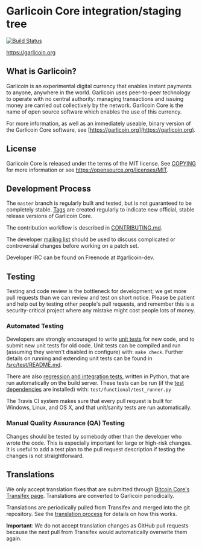 Garlicoin Core integration/staging tree
=====================================

[![Build Status](https://travis-ci.org/garlicoin-project/garlicoin.svg?branch=master)](https://travis-ci.org/garlicoin-project/garlicoin)

https://garlicoin.org

What is Garlicoin?
----------------

Garlicoin is an experimental digital currency that enables instant payments to
anyone, anywhere in the world. Garlicoin uses peer-to-peer technology to operate
with no central authority: managing transactions and issuing money are carried
out collectively by the network. Garlicoin Core is the name of open source
software which enables the use of this currency.

For more information, as well as an immediately useable, binary version of
the Garlicoin Core software, see [https://garlicoin.org](https://garlicoin.org).

License
-------

Garlicoin Core is released under the terms of the MIT license. See [COPYING](COPYING) for more
information or see https://opensource.org/licenses/MIT.

Development Process
-------------------

The `master` branch is regularly built and tested, but is not guaranteed to be
completely stable. [Tags](https://github.com/garlicoin-project/garlicoin/tags) are created
regularly to indicate new official, stable release versions of Garlicoin Core.

The contribution workflow is described in [CONTRIBUTING.md](CONTRIBUTING.md).

The developer [mailing list](https://groups.google.com/forum/#!forum/garlicoin-dev)
should be used to discuss complicated or controversial changes before working
on a patch set.

Developer IRC can be found on Freenode at #garlicoin-dev.

Testing
-------

Testing and code review is the bottleneck for development; we get more pull
requests than we can review and test on short notice. Please be patient and help out by testing
other people's pull requests, and remember this is a security-critical project where any mistake might cost people
lots of money.

### Automated Testing

Developers are strongly encouraged to write [unit tests](src/test/README.md) for new code, and to
submit new unit tests for old code. Unit tests can be compiled and run
(assuming they weren't disabled in configure) with: `make check`. Further details on running
and extending unit tests can be found in [/src/test/README.md](/src/test/README.md).

There are also [regression and integration tests](/test), written
in Python, that are run automatically on the build server.
These tests can be run (if the [test dependencies](/test) are installed) with: `test/functional/test_runner.py`

The Travis CI system makes sure that every pull request is built for Windows, Linux, and OS X, and that unit/sanity tests are run automatically.

### Manual Quality Assurance (QA) Testing

Changes should be tested by somebody other than the developer who wrote the
code. This is especially important for large or high-risk changes. It is useful
to add a test plan to the pull request description if testing the changes is
not straightforward.

Translations
------------

We only accept translation fixes that are submitted through [Bitcoin Core's Transifex page](https://www.transifex.com/projects/p/bitcoin/).
Translations are converted to Garlicoin periodically.

Translations are periodically pulled from Transifex and merged into the git repository. See the
[translation process](doc/translation_process.md) for details on how this works.

**Important**: We do not accept translation changes as GitHub pull requests because the next
pull from Transifex would automatically overwrite them again.
